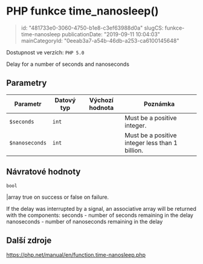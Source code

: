 PHP funkce time_nanosleep()
================================

> id: "481733e0-3060-4750-b1e8-c3ef63988d0a"
> slugCS: funkce-time-nanosleep
> publicationDate: "2019-09-11 10:04:03"
> mainCategoryId: "0eeab3a7-a54b-46db-a253-ca6100145648"

Dostupnost ve verzích: `PHP 5.0`

Delay for a number of seconds and nanoseconds


Parametry
--------------

| Parametr | Datový typ | Výchozí hodnota | Poznámka |
|-----|-----|-----|-----|
| `$seconds` | `int` |  | Must be a positive integer. |
| `$nanoseconds` | `int` |  | Must be a positive integer less than 1 billion. |


Návratové hodnoty
----------------

`bool`

|array true on success or false on failure.
</p>
<p>
If the delay was interrupted by a signal, an associative array will be
returned with the components:
seconds - number of seconds remaining in
the delay
nanoseconds - number of nanoseconds
remaining in the delay

Další zdroje
------------

https://php.net/manual/en/function.time-nanosleep.php

